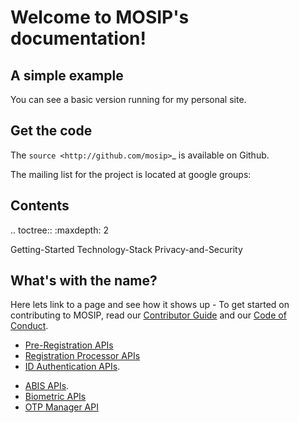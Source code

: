 Welcome to MOSIP's documentation!
=======================================

A simple example
-----------------

You can see a basic version running for my personal site. 

Get the code
-------------

The `source <http://github.com/mosip>`_ is available on Github.  

The mailing list for the project is located at google groups:  

Contents
--------

.. toctree::
   :maxdepth: 2

   Getting-Started <Getting-Started>
   Technology-Stack <Technology-Stack>
   Privacy-and-Security <Privacy-and-Security>
   
   
   

What's with the name?
----------------------

Here lets link to a page and see how it shows up - To get started on contributing to MOSIP, read our [Contributor Guide](Contributor-Guide) and our [Code of Conduct](Code-of-Conduct).

* [Pre-Registration APIs](Pre-Registration-Services)
* [Registration Processor APIs](Registration-Processor-APIs)
* [ID Authentication APIs](ID-Authentication-APIs).
<!--- * [Resident Services APIs (WIP)](Resident-Service-APIs).--->
<!--- * [Partner Management APIs (WIP)](Partner-Management-APIs) --->
* [ABIS APIs](ABIS-APIs).
* [Biometric APIs](MOSIP-Biometric-APIs)
* [OTP Manager API](Kernel-APIs)
